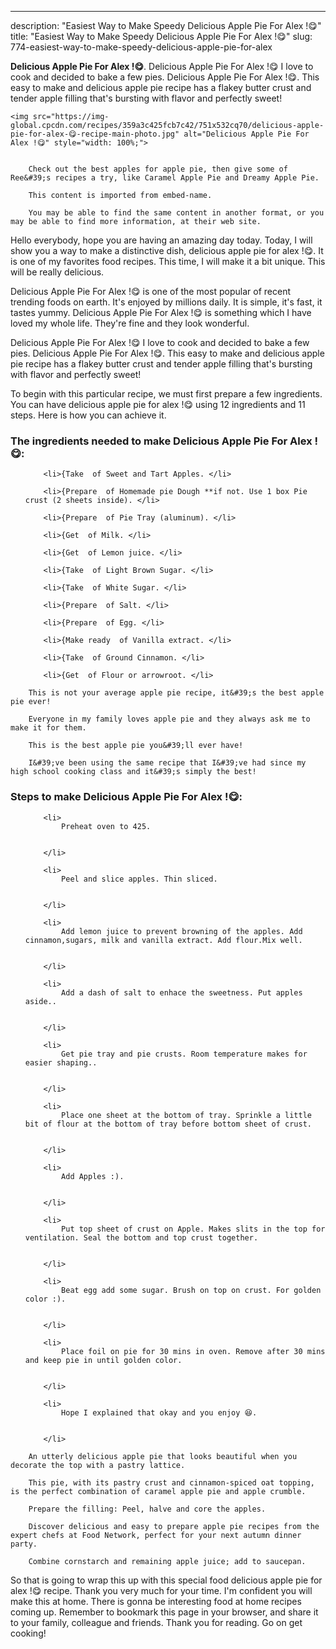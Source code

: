 ---
description: "Easiest Way to Make Speedy Delicious Apple Pie For Alex !😋"
title: "Easiest Way to Make Speedy Delicious Apple Pie For Alex !😋"
slug: 774-easiest-way-to-make-speedy-delicious-apple-pie-for-alex

<p>
	<strong>Delicious Apple Pie For Alex !😋</strong>. 
	Delicious Apple Pie For Alex !😋 I love to cook and decided to bake a few pies. Delicious Apple Pie For Alex !😋. This easy to make and delicious apple pie recipe has a flakey butter crust and tender apple filling that&#39;s bursting with flavor and perfectly sweet!
</p>
<p>
	
	<img src="https://img-global.cpcdn.com/recipes/359a3c425fcb7c42/751x532cq70/delicious-apple-pie-for-alex-😋-recipe-main-photo.jpg" alt="Delicious Apple Pie For Alex !😋" style="width: 100%;">
	
	
		Check out the best apples for apple pie, then give some of Ree&#39;s recipes a try, like Caramel Apple Pie and Dreamy Apple Pie.
	
		This content is imported from embed-name.
	
		You may be able to find the same content in another format, or you may be able to find more information, at their web site.
	
</p>
<p>
	Hello everybody, hope you are having an amazing day today. Today, I will show you a way to make a distinctive dish, delicious apple pie for alex !😋. It is one of my favorites food recipes. This time, I will make it a bit unique. This will be really delicious.
</p>
	
<p>
	Delicious Apple Pie For Alex !😋 is one of the most popular of recent trending foods on earth. It's enjoyed by millions daily. It is simple, it's fast, it tastes yummy. Delicious Apple Pie For Alex !😋 is something which I have loved my whole life. They're fine and they look wonderful.
</p>
<p>
	Delicious Apple Pie For Alex !😋 I love to cook and decided to bake a few pies. Delicious Apple Pie For Alex !😋. This easy to make and delicious apple pie recipe has a flakey butter crust and tender apple filling that&#39;s bursting with flavor and perfectly sweet!
</p>

<p>
To begin with this particular recipe, we must first prepare a few ingredients. You can have delicious apple pie for alex !😋 using 12 ingredients and 11 steps. Here is how you can achieve it.
</p>

<h3>The ingredients needed to make Delicious Apple Pie For Alex !😋:</h3>

<ol>
	
		<li>{Take  of Sweet and Tart Apples. </li>
	
		<li>{Prepare  of Homemade pie Dough **if not. Use 1 box Pie crust (2 sheets inside). </li>
	
		<li>{Prepare  of Pie Tray (aluminum). </li>
	
		<li>{Get  of Milk. </li>
	
		<li>{Get  of Lemon juice. </li>
	
		<li>{Take  of Light Brown Sugar. </li>
	
		<li>{Take  of White Sugar. </li>
	
		<li>{Prepare  of Salt. </li>
	
		<li>{Prepare  of Egg. </li>
	
		<li>{Make ready  of Vanilla extract. </li>
	
		<li>{Take  of Ground Cinnamon. </li>
	
		<li>{Get  of Flour or arrowroot. </li>
	
</ol>
<p>
	
		This is not your average apple pie recipe, it&#39;s the best apple pie ever!
	
		Everyone in my family loves apple pie and they always ask me to make it for them.
	
		This is the best apple pie you&#39;ll ever have!
	
		I&#39;ve been using the same recipe that I&#39;ve had since my high school cooking class and it&#39;s simply the best!
	
</p>

<h3>Steps to make Delicious Apple Pie For Alex !😋:</h3>

<ol>
	
		<li>
			Preheat oven to 425.
			
			
		</li>
	
		<li>
			Peel and slice apples. Thin sliced.
			
			
		</li>
	
		<li>
			Add lemon juice to prevent browning of the apples. Add cinnamon,sugars, milk and vanilla extract. Add flour.Mix well.
			
			
		</li>
	
		<li>
			Add a dash of salt to enhace the sweetness. Put apples aside..
			
			
		</li>
	
		<li>
			Get pie tray and pie crusts. Room temperature makes for easier shaping..
			
			
		</li>
	
		<li>
			Place one sheet at the bottom of tray. Sprinkle a little bit of flour at the bottom of tray before bottom sheet of crust.
			
			
		</li>
	
		<li>
			Add Apples :).
			
			
		</li>
	
		<li>
			Put top sheet of crust on Apple. Makes slits in the top for ventilation. Seal the bottom and top crust together.
			
			
		</li>
	
		<li>
			Beat egg add some sugar. Brush on top on crust. For golden color :).
			
			
		</li>
	
		<li>
			Place foil on pie for 30 mins in oven. Remove after 30 mins and keep pie in until golden color.
			
			
		</li>
	
		<li>
			Hope I explained that okay and you enjoy 😆.
			
			
		</li>
	
</ol>

<p>
	
		An utterly delicious apple pie that looks beautiful when you decorate the top with a pastry lattice.
	
		This pie, with its pastry crust and cinnamon-spiced oat topping, is the perfect combination of caramel apple pie and apple crumble.
	
		Prepare the filling: Peel, halve and core the apples.
	
		Discover delicious and easy to prepare apple pie recipes from the expert chefs at Food Network, perfect for your next autumn dinner party.
	
		Combine cornstarch and remaining apple juice; add to saucepan.
	
</p>

<p>
	So that is going to wrap this up with this special food delicious apple pie for alex !😋 recipe. Thank you very much for your time. I'm confident you will make this at home. There is gonna be interesting food at home recipes coming up. Remember to bookmark this page in your browser, and share it to your family, colleague and friends. Thank you for reading. Go on get cooking!
</p>
